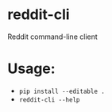 # reddit-cli
Reddit command-line client

# Usage:
- ```pip install --editable .```
- ```reddit-cli --help```